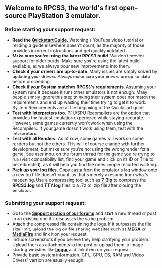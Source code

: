 ## Welcome to RPCS3, the world's first open-source PlayStation 3 emulator.

### Before starting your support request:
* **Read the [Quickstart Guide](https://rpcs3.net/quickstart).** Watching a YouTube video tutorial or reading a guide elsewhere doesn't count, as the majority of those provides incorrect instructions and get quickly outdated.
* **Make sure you're using the latest RPCS3 build.** We don't provide support for older builds. Make sure you're using the latest build available, as we always pour new improvements into them.
* **Check if your drivers are up-to-date.** Many issues are simply solved by updating your drivers. Always make sure your drivers are up-to-date before proceeding.
* **Check if your System matches RPCS3's requirements.** Assuming your system runs it because it runs other emulators is not enough. Many people simply ignore this step thinking their system does not match the requirements and end up wasting their time trying to get it to work. System Requirements are at the beginning of the Quickstart guide.
* **Test with Interpreters too.** PPU/SPU Recompilers are the option that provides the fastest emulation experience while staying accurate. However, some games currently won't work when using the Recompilers. If your game doesn't work using them, test with the Interpreters.
* **Test with all Renders.** As of now, some games will work on some renders but not the others. This will of course change with further development, but make sure you're not using the wrong render for a game. See user input on the forum thread for the game you're trying to run (visit compatibility list, find your game and click on its ID or Title to be redirected), as it will help you find the ones people reported working.
* **Pack up your log files.** Copy pasta from the emulator's log window onto a new text file doesn't count, as that's merely a resume from what's happening. Use a compressing tool such as [**7-Zip**](http://www.7-zip.org/) to compress the **RPCS3.log** and **TTY.log** files to a .7z or .zip file after closing the emulator.

### Submitting your support request:
* Go to the [**Support section of our forums**](http://www.emunewz.net/forum/forumdisplay.php?fid=172) and start a new thread or post in an existing one if it discusses the same problem. 
* Attach the compressed file containing the logs. If it surpasses the file size limit, upload the log on file sharing websites such as [**MEGA**](https://mega.co.nz/) or [**MediaFire**](https://www.mediafire.com/) and link it on your request.
* Include screenshots if you believe they help clarifying your problem. Upload them as attachments to the post or upload them to image sharing websites like [**Imgur**](http://imgur.com/) and link them on your request.
* Provide basic system information. CPU, GPU, OS, RAM and Video Drivers' version are usually enough.